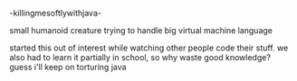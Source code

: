 -killingmesoftlywithjava-

small humanoid creature trying to handle big virtual machine language

started this out of interest while watching other people code their stuff. we also had 
to learn it partially in school, so why waste good knowledge? guess i'll keep on 
torturing java